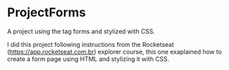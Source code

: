 # ProjectForms
A project using the tag forms and stylized with CSS.

I did this project following instructions from the Rocketseat (https://app.rocketseat.com.br) explorer course, this one exaplained how to create a form page using HTML and stylizing it with CSS.
